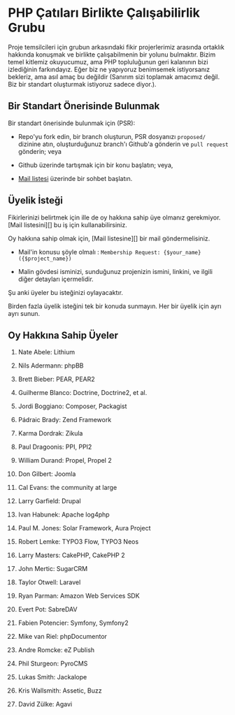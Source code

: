 PHP Çatıları Birlikte Çalışabilirlik Grubu
==========================================

Proje temsilcileri için grubun arkasındaki fikir projerlerimiz arasında ortaklık hakkında konuşmak ve birlikte çalışabilmenin bir yolunu bulmaktır. Bizim temel kitlemiz okuyucumuz, ama PHP topluluğunun geri kalanının bizi izlediğinin farkındayız. Eğer biz ne yapıyoruz benimsemek istiyorsanız bekleriz, ama asıl amaç bu değildir (Sanırım sizi toplamak amacımız değil. Biz bir standart oluşturmak istiyoruz sadece diyor.). 

Bir Standart Önerisinde Bulunmak
--------------------------------

Bir standart önerisinde bulunmak için (PSR):

- Repo'yu fork edin, bir branch oluşturun, PSR dosyanızı `proposed/` dizinine 
atın, oluşturduğunuz branch'ı Github'a gönderin ve `pull request` gönderin; veya

- Github üzerinde tartışmak için bir konu başlatın; veya,

- [Mail listesi][] üzerinde bir sohbet başlatın.

[Mail listesi]: http://groups.google.com/group/php-fig/


Üyelik İsteği
-------------

Fikirlerinizi belirtmek için ille de oy hakkına sahip üye olmanız 
gerekmiyor. [Mail listesini][] bu iş için kullanabilirsiniz. 

Oy hakkına sahip olmak için, [Mail listesine][] bir mail göndermelisiniz. 

- Mail'in konusu şöyle olmalı : `Membership Request: {$your_name} ({$project_name})`

- Malin gövdesi isminizi, sunduğunuz projenizin ismini, linkini, ve ilgili diğer
detayları içermelidir.

Şu anki üyeler bu isteğinizi oylayacaktır.

Birden fazla üyelik isteğini tek bir konuda sunmayın. Her bir üyelik için ayrı ayrı 
sunun.


Oy Hakkına Sahip Üyeler
------------------------

1. Nate Abele: Lithium

1. Nils Adermann: phpBB

1. Brett Bieber: PEAR, PEAR2
    
1. Guilherme Blanco: Doctrine, Doctrine2, et al.

1. Jordi Boggiano: Composer, Packagist

1. Pádraic Brady: Zend Framework

1. Karma Dordrak: Zikula

1. Paul Dragoonis: PPI, PPI2

1. William Durand: Propel, Propel 2

1. Don Gilbert: Joomla

1. Cal Evans: the community at large

1. Larry Garfield: Drupal

1. Ivan Habunek: Apache log4php

1. Paul M. Jones: Solar Framework, Aura Project

1. Robert Lemke: TYPO3 Flow, TYPO3 Neos

1. Larry Masters: CakePHP, CakePHP 2

1. John Mertic: SugarCRM

1. Taylor Otwell: Laravel

1. Ryan Parman: Amazon Web Services SDK

1. Evert Pot: SabreDAV

1. Fabien Potencier: Symfony, Symfony2

1. Mike van Riel: phpDocumentor

1. Andre Romcke: eZ Publish

1. Phil Sturgeon: PyroCMS

1. Lukas Smith: Jackalope

1. Kris Wallsmith: Assetic, Buzz

1. David Zülke: Agavi
